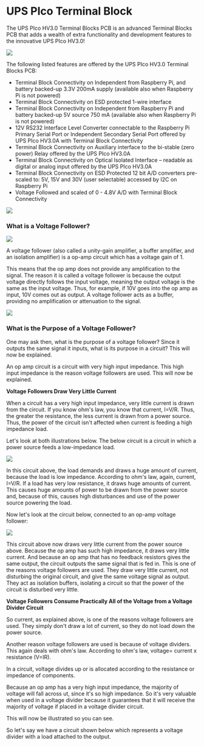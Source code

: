 # UPS PIco Terminal Block

The UPS PIco HV3.0 Terminal Blocks PCB is an advanced Terminal Blocks PCB that adds a wealth of extra functionality and development features to the innovative UPS PIco HV3.0! 

![](https://www.modmypi.com/image/data/git/ups-pico/pico-terminal-block-6.png)

The following listed features are offered by the UPS PIco HV3.0 Terminal Blocks PCB:

* Terminal Block Connectivity on Independent from Raspberry Pi, and battery backed-up 3.3V 200mA supply (available also when Raspberry Pi is not powered)
* Terminal Block Connectivity on ESD protected 1-wire interface
* Terminal Block Connectivity on Independent from Raspberry Pi and battery backed-up 5V source 750 mA (available also when Raspberry Pi is not powered)
* 12V RS232 Interface Level Converter connectable to the Raspberry Pi Primary Serial Port or Independent Secondary Serial Port offered by UPS PIco HV3.0A with Terminal Block Connectivity
* Terminal Block Connectivity on Auxiliary interface to the bi-stable (zero power) Relay offered by the UPS PIco HV3.0A
* Terminal Block Connectivity on Optical Isolated Interface – readable as digital or analog input offered by the UPS PIco HV3.0A
* Terminal Block Connectivity on ESD Protected 12 bit A/D converters pre-scaled to: 5V, 15V and 30V (user selectable) accessed by I2C on Raspberry Pi 
* Voltage Followed and scaled of 0 - 4.8V A/D with Terminal Block Connectivity

![](https://www.modmypi.com/image/data/git/ups-pico/pico-terminal-block-1.png)

### What is a Voltage Follower?

![](https://www.modmypi.com/image/data/git/ups-pico/pico-terminal-block-2.png)

A voltage follower (also called a unity-gain amplifier, a buffer amplifier, and an isolation amplifier) is a op-amp circuit which has a voltage gain of 1.

This means that the op amp does not provide any amplification to the signal. The reason it is called a voltage follower is because the output voltage directly follows the input voltage, meaning the output voltage is the same as the input voltage. Thus, for example, if 10V goes into the op amp as input, 10V comes out as output. A voltage follower acts as a buffer, providing no amplification or attenuation to the signal. 

![](https://www.modmypi.com/image/data/git/ups-pico/pico-terminal-block-3.png)

### What is the Purpose of a Voltage Follower?

One may ask then, what is the purpose of a voltage follower? Since it outputs the same signal it inputs, what is its purpose in a circuit? This will now be explained.

An op amp circuit is a circuit with very high input impedance. This high input impedance is the reason voltage followers are used. This will now be explained. 

**Voltage Followers Draw Very Little Current**

When a circuit has a very high input impedance, very little current is drawn from the circuit. If you know ohm's law, you know that current, I=V/R. Thus, the greater the resistance, the less current is drawn from a power source. Thus, the power of the circuit isn't affected when current is feeding a high impedance load.

Let's look at both illustrations below. The below circuit is a circuit in which a power source feeds a low-impedance load. 

![](https://www.modmypi.com/image/data/git/ups-pico/pico-terminal-block-4.png)

In this circuit above, the load demands and draws a huge amount of current, because the load is low impedance. According to ohm's law, again, current, I=V/R. If a load has very low resistance, it draws huge amounts of current. This causes huge amounts of power to be drawn from the power source and, because of this, causes high disturbances and use of the power source powering the load.

Now let's look at the circuit below, connected to an op-amp voltage follower:

![](https://www.modmypi.com/image/data/git/ups-pico/pico-terminal-block-5.png)

This circuit above now draws very little current from the power source above. Because the op amp has such high impedance, it draws very little current. And because an op amp that has no feedback resistors gives the same output, the circuit outputs the same signal that is fed in.
This is one of the reasons voltage followers are used. They draw very little current, not disturbing the original circuit, and give the same voltage signal as output. They act as isolation buffers, isolating a circuit so that the power of the circuit is disturbed very little. 

**Voltage Followers Consume Practically All of the Voltage from a Voltage Divider Circuit**

So current, as explained above, is one of the reasons voltage followers are used. They simply don't draw a lot of current, so they do not load down the power source.

Another reason voltage followers are used is because of voltage dividers. This again deals with ohm's law. According to ohm's law, voltage= current x resistance (V=IR).

In a circuit, voltage divides up or is allocated according to the resistance or impedance of components.

Because an op amp has a very high input impedance, the majority of voltage will fall across ut, since it's so high impedance. So it's very valuable when used in a voltage divider because it guarantees that it will receive the majority of voltage if placed in a voltage divider circuit.

This will now be illustrated so you can see.

So let's say we have a circuit shown below which represents a voltage divider with a load attached to the output. 
